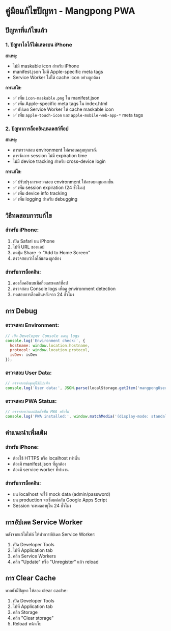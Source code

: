 # คู่มือแก้ไขปัญหา - Mangpong PWA

## ปัญหาที่แก้ไขแล้ว

### 1. ปัญหาโลโก้ไม่แสดงบน iPhone

**สาเหตุ:**
- ไม่มี maskable icon สำหรับ iPhone
- manifest.json ไม่มี Apple-specific meta tags
- Service Worker ไม่ได้ cache icon อย่างถูกต้อง

**การแก้ไข:**
- ✅ เพิ่ม `icon-maskable.png` ใน manifest.json
- ✅ เพิ่ม Apple-specific meta tags ใน index.html
- ✅ อัปเดต Service Worker ให้ cache maskable icon
- ✅ เพิ่ม `apple-touch-icon` และ `apple-mobile-web-app-*` meta tags

### 2. ปัญหาการล็อคอินบนเดสก์ท็อป

**สาเหตุ:**
- การตรวจสอบ environment ไม่ครอบคลุมทุกกรณี
- การจัดการ session ไม่มี expiration time
- ไม่มี device tracking สำหรับ cross-device login

**การแก้ไข:**
- ✅ ปรับปรุงการตรวจสอบ environment ให้ครอบคลุมมากขึ้น
- ✅ เพิ่ม session expiration (24 ชั่วโมง)
- ✅ เพิ่ม device info tracking
- ✅ เพิ่ม logging สำหรับ debugging

## วิธีทดสอบการแก้ไข

### สำหรับ iPhone:
1. เปิด Safari บน iPhone
2. ไปที่ URL ของแอป
3. กดปุ่ม Share → "Add to Home Screen"
4. ตรวจสอบว่าโลโก้แสดงถูกต้อง

### สำหรับการล็อคอิน:
1. ลองล็อคอินบนมือถือและเดสก์ท็อป
2. ตรวจสอบ Console logs เพื่อดู environment detection
3. ทดสอบการล็อคอินหลังจาก 24 ชั่วโมง

## การ Debug

### ตรวจสอบ Environment:
```javascript
// เปิด Developer Console และดู logs
console.log('Environment check:', {
  hostname: window.location.hostname,
  protocol: window.location.protocol,
  isDev: isDev
});
```

### ตรวจสอบ User Data:
```javascript
// ตรวจสอบข้อมูลผู้ใช้ที่บันทึก
console.log('User data:', JSON.parse(localStorage.getItem('mangpongUser')));
```

### ตรวจสอบ PWA Status:
```javascript
// ตรวจสอบว่าแอปติดตั้งเป็น PWA หรือไม่
console.log('PWA installed:', window.matchMedia('(display-mode: standalone)').matches);
```

## คำแนะนำเพิ่มเติม

### สำหรับ iPhone:
- ต้องใช้ HTTPS หรือ localhost เท่านั้น
- ต้องมี manifest.json ที่ถูกต้อง
- ต้องมี service worker ที่ทำงาน

### สำหรับการล็อคอิน:
- บน localhost จะใช้ mock data (admin/password)
- บน production จะเชื่อมต่อกับ Google Apps Script
- Session จะหมดอายุใน 24 ชั่วโมง

## การอัปเดต Service Worker

หลังจากแก้ไขไฟล์ ให้ทำการอัปเดต Service Worker:

1. เปิด Developer Tools
2. ไปที่ Application tab
3. คลิก Service Workers
4. คลิก "Update" หรือ "Unregister" แล้ว reload

## การ Clear Cache

หากยังมีปัญหา ให้ลอง clear cache:

1. เปิด Developer Tools
2. ไปที่ Application tab
3. คลิก Storage
4. คลิก "Clear storage"
5. Reload หน้าเว็บ
